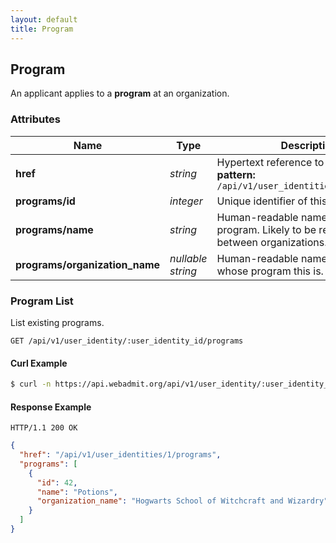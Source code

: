 ```yaml
---
layout: default
title: Program
---
```


## <a name="resource-program"></a>Program

An applicant applies to a **program** at an organization.

### Attributes

| Name | Type | Description | Example |
| ------- | ------- | ------- | ------- |
| **href** | *string* | Hypertext reference to this resource.<br/> **pattern:** <code>/api/v1/user_identities/\d+/programs</code> | `"/api/v1/user_identities/1/programs"` |
| **programs/id** | *integer* | Unique identifier of this program. | `42` |
| **programs/name** | *string* | Human-readable name of this program.  Likely to be repeated between organizations. | `"Potions"` |
| **programs/organization_name** | *nullable string* | Human-readable name of organization whose program this is. | `"Hogwarts School of Witchcraft and Wizardry"` |

### Program List

List existing programs.

```
GET /api/v1/user_identity/:user_identity_id/programs
```


#### Curl Example

```bash
$ curl -n https://api.webadmit.org/api/v1/user_identity/:user_identity_id/programs
```


#### Response Example

```
HTTP/1.1 200 OK
```

```json
{
  "href": "/api/v1/user_identities/1/programs",
  "programs": [
    {
      "id": 42,
      "name": "Potions",
      "organization_name": "Hogwarts School of Witchcraft and Wizardry"
    }
  ]
}
```


